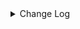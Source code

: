 <details><summary> Change Log </summary>

| Change | Commit | Version |
| --- | --- | --- |
|[Improve] restruct connector common options (#8634)|https://github.com/apache/seatunnel/commit/f3499a6ee|2.3.10|
|[Feature]Check Chinese comments in the code (#8319)|https://github.com/apache/seatunnel/commit/d58fce1ca|2.3.9|
|[Improve][dist]add shade check rule (#8136)|https://github.com/apache/seatunnel/commit/51ef80001|2.3.9|
|[Improve][Sls] Add sls sink connector、e2e、doc (#7830)|https://github.com/apache/seatunnel/commit/048c47d96|2.3.9|
|[Fix][Connector-V2] Fix some throwable error not be caught (#7657)|https://github.com/apache/seatunnel/commit/e19d73282|2.3.8|
|[Feature][Connector-V2] add Aliyun SLS connector #3733 (#7348)|https://github.com/apache/seatunnel/commit/527c7c7b5|2.3.7|

</details>
